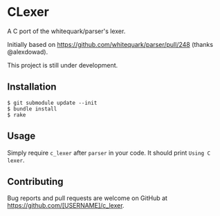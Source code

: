 # CLexer

A C port of the whitequark/parser's lexer.

Initially based on https://github.com/whitequark/parser/pull/248 (thanks @alexdowad).

This project is still under development.

## Installation

```
$ git submodule update --init
$ bundle install
$ rake
```

## Usage

Simply require `c_lexer` after `parser` in your code.
It should print `Using C lexer`.

## Contributing

Bug reports and pull requests are welcome on GitHub at https://github.com/[USERNAME]/c_lexer.
